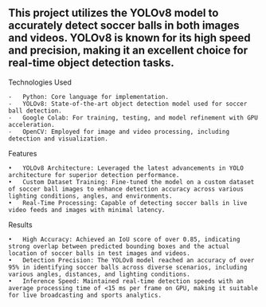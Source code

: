 ## This project utilizes the YOLOv8 model to accurately detect soccer balls in both images and videos. YOLOv8 is known for its high speed and precision, making it an excellent choice for real-time object detection tasks.

Technologies Used

	-	Python: Core language for implementation.
	-	YOLOv8: State-of-the-art object detection model used for soccer ball detection.
	-	Google Colab: For training, testing, and model refinement with GPU acceleration.
	-	OpenCV: Employed for image and video processing, including detection and visualization.

Features

	•	YOLOv8 Architecture: Leveraged the latest advancements in YOLO architecture for superior detection performance.
	•	Custom Dataset Training: Fine-tuned the model on a custom dataset of soccer ball images to enhance detection accuracy across various lighting conditions, angles, and environments.
	•	Real-Time Processing: Capable of detecting soccer balls in live video feeds and images with minimal latency.

Results

	•	High Accuracy: Achieved an IoU score of over 0.85, indicating strong overlap between predicted bounding boxes and the actual location of soccer balls in test images and videos.
	•	Detection Precision: The YOLOv8 model reached an accuracy of over 95% in identifying soccer balls across diverse scenarios, including various angles, distances, and lighting conditions.
	•	Inference Speed: Maintained real-time detection speeds with an average processing time of <15 ms per frame on GPU, making it suitable for live broadcasting and sports analytics.
